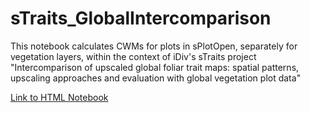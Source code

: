 # sTraits_GlobalIntercomparison

This notebook calculates CWMs for plots in sPlotOpen, separately for vegetation layers, within the context of iDiv's sTraits project "Intercomparison of upscaled global foliar trait maps: spatial patterns, upscaling approaches and evaluation with global vegetation plot data"

[Link to HTML Notebook](https://htmlpreview.github.io/?https://github.com/fmsabatini/sTraits_GlobalIntercomparison/blob/main/sTraits_RecalculateCWM.html)
